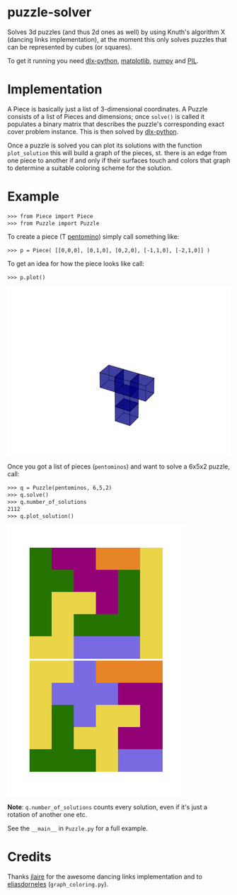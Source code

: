 # puzzle-solver
Solves 3d puzzles (and thus 2d ones as well) by using Knuth's algorithm X (dancing links implementation), at the moment this only solves puzzles that can be represented by cubes (or squares).

To get it running you need [dlx-python](https://github.com/bforte/dlx-python), [matplotlib](http://matplotlib.org/), [numpy](http://www.numpy.org/) and [PIL](http://www.pythonware.com/products/pil/).

# Implementation

A Piece is basically just a list of 3-dimensional coordinates. A Puzzle consists of a list of Pieces and dimensions; once `solve()` is called it populates a binary matrix that describes the puzzle's corresponding exact cover problem instance. This is then solved by [dlx-python](https://github.com/bforte/dlx-python).

Once a puzzle is solved you can plot its solutions with the function `plot_solution` this will build a graph of the pieces, st. there is an edge from one piece to another if and only if their surfaces touch and colors that graph to determine a suitable coloring scheme for the solution.

# Example

```
>>> from Piece import Piece
>>> from Puzzle import Puzzle
```

To create a piece (T [pentomino](https://en.wikipedia.org/wiki/Pentomino)) simply call something like:

```
>>> p = Piece( [[0,0,0], [0,1,0], [0,2,0], [-1,1,0], [-2,1,0]] )
```

To get an idea for how the piece looks like call:

```
>>> p.plot()
```
![Image of the just created Piece p](https://github.com/bforte/puzzle-solver/blob/master/imgs/T.png)

Once you got a list of pieces (`pentominos`) and want to solve a 6x5x2 puzzle, call:

```
>>> q = Puzzle(pentominos, 6,5,2)
>>> q.solve()
>>> q.number_of_solutions
2112
>>> q.plot_solution()
```
![Image of a solution to the just created puzzle](https://github.com/bforte/puzzle-solver/blob/master/imgs/6x5x2-803.png)

**Note**: `q.number_of_solutions` counts every solution, even if it's just a rotation of another one etc.

See the `__main__` in `Puzzle.py` for a full example.

# Credits

Thanks [jlaire](https://github.com/jlaire) for the awesome dancing links implementation and to [eliasdorneles](https://github.com/eliasdorneles) (`graph_coloring.py`).
